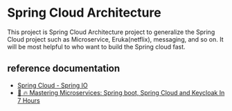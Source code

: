 # Spring Cloud Architecture

This project is Spring Cloud Architecture project to generalize the Spring Cloud project such as Microservice, Eruka(netflix), messaging, and so on. It will be most helpful to who want to build the Spring cloud fast.



## reference documentation
- [Spring Cloud - Spring IO](https://spring.io/projects/spring-cloud)
- [🚀 🔥 Mastering Microservices: Spring boot, Spring Cloud and Keycloak In 7 Hours](https://www.youtube.com/watch?v=jdeSV0GRvwI&ab_channel=BoualiAli)
